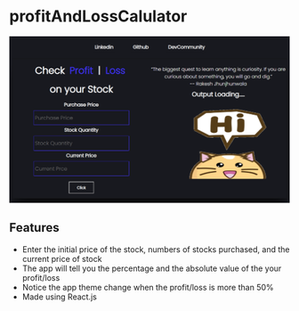 # profitAndLossCalulator

<img src="./Profit and loss.png" alt="" srcset="">

## Features
  
- Enter the initial price of the stock, numbers of stocks purchased, and the current price of stock
- The app will tell you the percentage and the absolute value of the your profit/loss
- Notice the app theme change when the profit/loss is more than 50%
- Made using React.js
